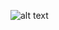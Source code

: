 ![alt text]([http://url/to/img.png](https://media.discordapp.net/attachments/1115997374083514462/1218107118289420338/image.png?ex=660675a8&is=65f400a8&hm=ef5b142821ef78d23491f1770396b76a6b476a5f850940ae88a25745514a0663&=&format=webp&quality=lossless&width=630&height=324)https://media.discordapp.net/attachments/1115997374083514462/1218107118289420338/image.png?ex=660675a8&is=65f400a8&hm=ef5b142821ef78d23491f1770396b76a6b476a5f850940ae88a25745514a0663&=&format=webp&quality=lossless&width=630&height=324)

